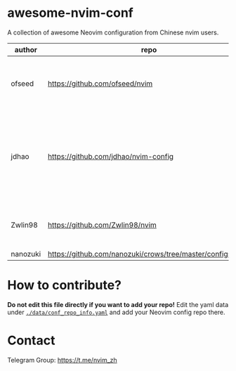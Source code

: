 # awesome-nvim-conf

A collection of awesome Neovim configuration from Chinese nvim users.

<!--MARKDOWN_TABLE_START-->
| author |                           repo                           |                                            description                                           |                          tags                         |stars|
|--------|----------------------------------------------------------|--------------------------------------------------------------------------------------------------|-------------------------------------------------------|-----|
| ofseed |              https://github.com/ofseed/nvim              |                                    Over 150+ featured plugins                                    |nvim-lsp, C/C++, Rust, GO, JavaScript, TypeScript, Java| 146 |
|  jdhao |           https://github.com/jdhao/nvim-config           |A modern Neovim configuration with full battery for Python, Lua, C++, Markdown, LaTeX, and more...|                nvim-lsp, Python, LaTeX                | 3398|
| Zwlin98|              https://github.com/Zwlin98/nvim             |                A simple and clean neovim configuration, optimized for HHKB layout                |             nvim-lsp, Lua, HHKB, Nord, Lua            |  42 |
|nanozuki|https://github.com/nanozuki/crows/tree/master/configs/nvim|                                               None                                               |                          None                         |  14 |
<!--MARKDOWN_TABLE_END-->

# How to contribute?

**Do not edit this file directly if you want to add your repo!**
Edit the yaml data under [`./data/conf_repo_info.yaml`](./data/conf_repo_info.yaml) and add your Neovim config repo there.

# Contact

Telegram Group: <https://t.me/nvim_zh>
